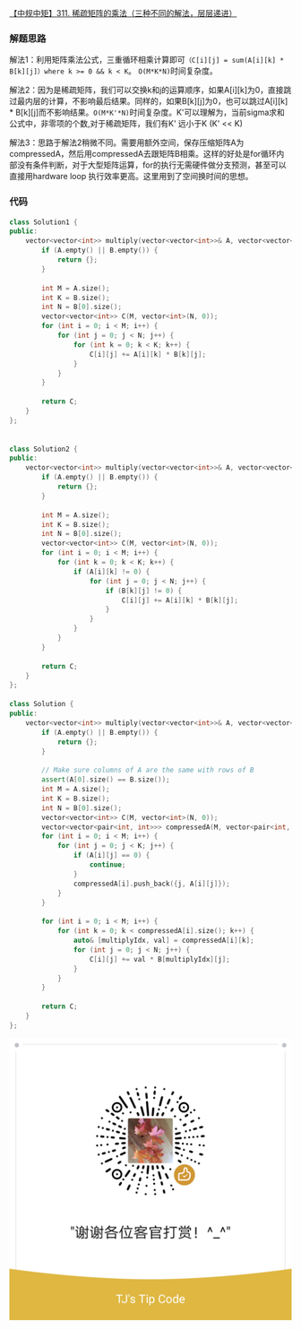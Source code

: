[【中规中矩】311. 稀疏矩阵的乘法（三种不同的解法，层层递进）](https://leetcode-cn.com/problems/sparse-matrix-multiplication/solution/zhong-gui-zhong-ju-311-xi-shu-ju-zhen-de-1m5l/)

### 解题思路
解法1：利用矩阵乘法公式，三重循环相乘计算即可`（C[i][j] = sum(A[i][k] * B[k][j]）where k >= 0 && k < K`。 `O(M*K*N)`时间复杂度。

解法2：因为是稀疏矩阵，我们可以交换k和j的运算顺序，如果A[i][k]为0，直接跳过最内层的计算，不影响最后结果。同样的，如果B[k][j]为0，也可以跳过A[i][k] * B[k][j]而不影响结果。`O(M*K'*N)`时间复杂度。K'可以理解为，当前sigma求和公式中，非零项的个数,对于稀疏矩阵，我们有K' 远小于K (K' << K)

解法3：思路于解法2稍微不同。需要用额外空间，保存压缩矩阵A为compressedA，然后用compressedA去跟矩阵B相乘。这样的好处是for循环内部没有条件判断，对于大型矩阵运算，for的执行无需硬件做分支预测，甚至可以直接用hardware loop 执行效率更高。这里用到了空间换时间的思想。


### 代码

```cpp
class Solution1 {
public:
    vector<vector<int>> multiply(vector<vector<int>>& A, vector<vector<int>>& B) {
        if (A.empty() || B.empty()) {
            return {};
        }

        int M = A.size();
        int K = B.size();
        int N = B[0].size();
        vector<vector<int>> C(M, vector<int>(N, 0));
        for (int i = 0; i < M; i++) {
            for (int j = 0; j < N; j++) {
                for (int k = 0; k < K; k++) {
                    C[i][j] += A[i][k] * B[k][j];
                }
            }
        }

        return C;
    }
};


class Solution2 {
public:
    vector<vector<int>> multiply(vector<vector<int>>& A, vector<vector<int>>& B) {
        if (A.empty() || B.empty()) {
            return {};
        }

        int M = A.size();
        int K = B.size();
        int N = B[0].size();
        vector<vector<int>> C(M, vector<int>(N, 0));
        for (int i = 0; i < M; i++) {
            for (int k = 0; k < K; k++) {
                if (A[i][k] != 0) {
                    for (int j = 0; j < N; j++) {
                        if (B[k][j] != 0) {
                            C[i][j] += A[i][k] * B[k][j];
                        }
                    }
                }
            }
        }

        return C;
    }
};

class Solution {
public:
    vector<vector<int>> multiply(vector<vector<int>>& A, vector<vector<int>>& B) {
        if (A.empty() || B.empty()) {
            return {};
        }

        // Make sure columns of A are the same with rows of B
        assert(A[0].size() == B.size());
        int M = A.size();
        int K = B.size();
        int N = B[0].size();
        vector<vector<int>> C(M, vector<int>(N, 0));
        vector<vector<pair<int, int>>> compressedA(M, vector<pair<int, int>>());
        for (int i = 0; i < M; i++) {
            for (int j = 0; j < K; j++) {
                if (A[i][j] == 0) {
                    continue;
                }
                compressedA[i].push_back({j, A[i][j]});
            }
        }

        for (int i = 0; i < M; i++) {
            for (int k = 0; k < compressedA[i].size(); k++) {
                auto& [multiplyIdx, val] = compressedA[i][k];
                for (int j = 0; j < N; j++) {
                    C[i][j] += val * B[multiplyIdx][j];
                }
            }
        }

        return C;
    }
};
```

![Image](https://github.com/jyj407/leetcode/blob/master/wechat%20reward%20QRCode.png)
